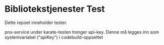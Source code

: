 # Bibliotekstjenester Test

Dette repoet inneholder tester.

pnx-service under karate-testen trenger api-key. Denne må legges inn som systemvariabel ("apiKey") i codebuild-oppsettet